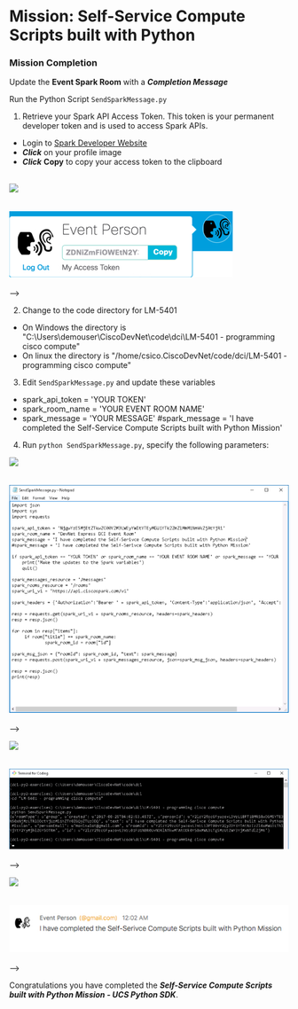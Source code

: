 # Mission: Self-Service Compute Scripts built with Python

### Mission Completion

Update the **Event Spark Room** with a ***Completion Message***

  Run the Python Script `SendSparkMessage.py`

1. Retrieve your Spark API Access Token. This token is your permanent developer token and is used to access Spark APIs.

  - Login to [Spark Developer Website](https://developer.ciscospark.com/)
  - ***Click*** on your profile image
  - ***Click*** **Copy** to copy your access token to the clipboard<br/><br/>

  ![](/posts/files/dne-dcip-intermediate-programming-cisco-compute-ucs-python-sdk-mission-v01/assets/images/image-28.jpg)<br/><br/>

  ![](assets/images/image-28.jpg)<br/><br/>-->

2. Change to the code directory for LM-5401

  - On Windows the directory is "C:\Users\demouser\CiscoDevNet\code\dci\LM-5401 - programming cisco compute"
  - On linux the directory is "/home/csico.CiscoDevNet/code/dci/LM-5401 - programming cisco compute"

3. Edit `SendSparkMessage.py` and update these variables

  - spark_api_token = 'YOUR TOKEN'
  - spark_room_name = 'YOUR EVENT ROOM NAME'
  - spark_message = 'YOUR MESSAGE'
  #spark_message = 'I have completed the Self-Service Compute Scripts built with Python Mission'

4. Run `python SendSparkMessage.py`, specify the following parameters:

  ![](/posts/files/dne-dcip-intermediate-programming-cisco-compute-ucs-python-sdk-mission-v01/assets/images/image-29.jpg)<br/><br/>

  ![](assets/images/image-29.jpg)<br/><br/>-->

  ![](/posts/files/dne-dcip-intermediate-programming-cisco-compute-ucs-python-sdk-mission-v01/assets/images/image-30.jpg)<br/><br/>

  ![](assets/images/image-30.jpg)<br/><br/>-->

  ![](/posts/files/dne-dcip-intermediate-programming-cisco-compute-ucs-python-sdk-mission-v01/assets/images/image-31.jpg)<br/><br/>

  ![](assets/images/image-31.jpg)<br/><br/>-->

Congratulations you have completed the ***Self-Service Compute Scripts built with Python Mission - UCS Python SDK***.
